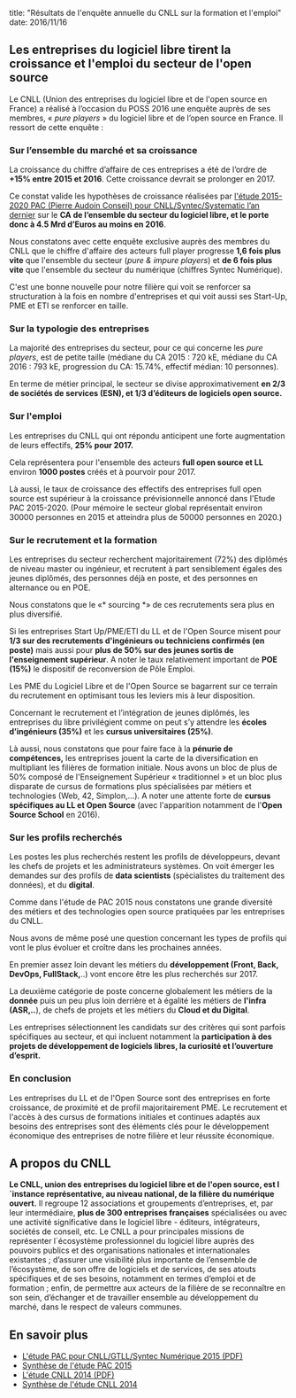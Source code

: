 title: "Résultats de l'enquête annuelle du CNLL sur la formation et l'emploi"
date: 2016/11/16

## Les entreprises du logiciel libre tirent la croissance et l'emploi du secteur de l'open source

Le CNLL (Union des entreprises du logiciel libre et de l'open source en
France) a réalisé à l’occasion du POSS 2016 une enquête auprès de ses
membres, « *pure players* » du logiciel libre et de l’open source en
France. Il ressort de cette enquête :

### Sur l’ensemble du marché et sa croissance

La croissance du chiffre d’affaire de ces entreprises a été de l’ordre
de **+15% entre 2015 et 2016**. Cette croissance devrait se prolonger en
2017.

Ce constat valide les hypothèses de croissance réalisées par [l'étude
2015-2020 PAC (Pierre Audoin Conseil) pour CNLL/Syntec/Systematic l’an
dernier](http://cnll.fr/static/pdf/pac-logiciels-libres-2015.pdf) sur le **CA de l’ensemble du secteur du logiciel libre, et le
porte donc à 4.5 Mrd d’Euros au moins en 2016**.

Nous constatons avec cette enquête exclusive auprès des membres du CNLL
que le chiffre d'affaire des acteurs full player progresse **1,6 fois plus vite**
que l'ensemble du secteur (*pure & impure players*) et **de 6 fois plus
vite** que l'ensemble du secteur du numérique (chiffres Syntec
Numérique).

C'est une bonne nouvelle pour notre filière qui voit se renforcer sa
structuration à la fois en nombre d'entreprises et qui voit aussi ses
Start-Up, PME et ETI se renforcer en taille.


### Sur la typologie des entreprises

La majorité des entreprises du secteur, pour ce qui concerne les *pure
players*, est de petite taille (médiane du CA 2015 : 720 kE, médiane du
CA 2016 : 793 kE, progression du CA: 15.74%, effectif médian: 10
personnes).

En terme de métier principal, le secteur se divise approximativement
**en 2/3 de sociétés de services (ESN), et 1/3 d’éditeurs de logiciels
open source.**

### Sur l'emploi

Les entreprises du CNLL qui ont répondu anticipent une forte
augmentation de leurs effectifs, **25% pour 2017.**

Cela représentera pour l'ensemble des acteurs **full open source et LL**
environ **1000 postes** créés et à pourvoir pour 2017.

Là aussi, le taux de croissance des effectifs des entreprises full open
source est supérieur à la croissance prévisionnelle annoncé dans l'Etude
PAC 2015-2020. (Pour mémoire le secteur global représentait environ
30000 personnes en 2015 et atteindra plus de 50000 personnes en 2020.)

### Sur le recrutement et la formation

Les entreprises du secteur recherchent majoritairement (72%) des
diplômés de niveau master ou ingénieur, et recrutent à part sensiblement
égales des jeunes diplômés, des personnes déjà en poste, et des
personnes en alternance ou en POE.

Nous constatons que le «* sourcing *» de ces recrutements sera plus en
plus diversifié.

Si les entreprises Start Up/PME/ETI du LL et de l'Open Source misent
pour **1/3 sur des recrutements d'ingénieurs ou techniciens confirmés
(en poste)** mais aussi pour **plus de 50% sur des jeunes sortis de
l'enseignement supérieur**. A noter le taux relativement important de
**POE (15%)** le dispositif de reconversion de Pôle Emploi.

Les PME du Logiciel Libre et de l'Open Source se bagarrent sur ce
terrain du recrutement en optimisant tous les leviers mis à leur
disposition.

Concernant le recrutement et l’intégration de jeunes diplômés, les
entreprises du libre privilégient comme on peut s’y attendre les
**écoles d’ingénieurs (35%)** et les **cursus universitaires (25%)**.

Là aussi, nous constatons que pour faire face à la **pénurie de
compétences,** les entreprises jouent la carte de la diversification en
multipliant les filières de
formation initiale. Nous avons un bloc de plus de 50% composé de
l'Enseignement Supérieur « traditionnel » et un bloc plus disparate de
cursus de formations plus spécialisées par métiers et technologies (Web,
42, Simplon,…). A noter une attente forte de **cursus spécifiques au LL
et Open Source** (avec l'apparition notamment de l'**Open Source
School** en 2016).

### Sur les profils recherchés

Les postes les plus recherchés restent les profils de développeurs,
devant les chefs de projets et les administrateurs systèmes. On voit
émerger les demandes sur des profils de **data scientists**
(spécialistes du traitement des données), et du **digital**.

Comme dans l'étude de PAC 2015 nous constatons une grande diversité des
métiers et des technologies open source pratiquées par les entreprises
du CNLL.

Nous avons de même posé une question concernant les types de profils qui
vont le plus évoluer et croître dans les prochaines années.

En premier assez loin devant les métiers du **développement (Front,
Back, DevOps, FullStack,**..) vont encore être les plus recherchés sur
2017.

La deuxième catégorie de poste concerne globalement les métiers de la
**donnée** puis un peu plus loin derrière et à égalité les métiers de
**l'infra (ASR,..**), de chefs de projets et les métiers du **Cloud et
du Digital**.

Les entreprises sélectionnent les candidats sur des critères qui sont
parfois spécifiques au secteur, et qui incluent notamment la
**participation à des projets de développement de logiciels libres, la
curiosité et l’ouverture d’esprit.**

### En conclusion

Les entreprises du LL et de l'Open Source sont des entreprises en forte
croissance, de proximité et de profil majoritairement PME. Le
recrutement et l'accès à des cursus de formations initiales et continues
adaptés aux besoins des entreprises sont des éléments clés pour le
développement économique des entreprises de notre filière et leur
réussite économique.

## A propos du CNLL

**Le CNLL, union des entreprises du logiciel libre et de l'open source,
est l´instance représentative, au niveau national, de la filière du
numérique ouvert.** Il regroupe 12 associations et groupements
d’entreprises, et, par leur intermédiaire, **plus de 300 entreprises
françaises** spécialisées ou avec une activité significative dans le
logiciel libre - éditeurs, intégrateurs, sociétés de conseil, etc. Le
CNLL a pour principales missions de représenter l´écosystème
professionnel du logiciel libre auprès des pouvoirs publics et des
organisations nationales et internationales existantes ; d’assurer une
visibilité plus importante de l’ensemble de l’écosystème, de son offre
de logiciels et de services, de ses atouts spécifiques et de ses
besoins, notamment en termes d’emploi et de formation ; enfin, de
permettre aux acteurs de la filière de se reconnaître en son sein,
d’échanger et de travailler ensemble au développement du marché, dans le
respect de valeurs communes.

## En savoir plus

- [L'étude PAC pour CNLL/GTLL/Syntec Numérique 2015 (PDF)](http://cnll.fr/static/pdf/pac-logiciels-libres-2015.pdf)
- [Synthèse de l'étude PAC 2015](http://cnll.fr/news/etude-pac-logiciel-libre-2015-2020/)
- [L'étude CNLL 2014 (PDF)](http://www.cnll.fr/static/pdf/CNLL-Survey-2014-F.pdf)
- [Synthèse de l'étude CNLL 2014](http://cnll.fr/news/resultats-etude-2014/)
